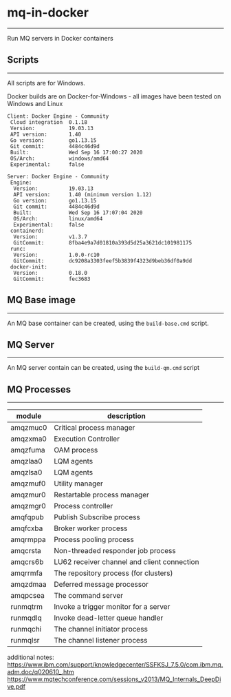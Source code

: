 # mq-in-docker
--------------

Run MQ servers in Docker containers

## Scripts
----------------

All scripts are for Windows.

Docker builds are on Docker-for-Windows - all images have been tested on Windows and Linux

```
Client: Docker Engine - Community
 Cloud integration  0.1.18
 Version:           19.03.13
 API version:       1.40
 Go version:        go1.13.15
 Git commit:        4484c46d9d
 Built:             Wed Sep 16 17:00:27 2020
 OS/Arch:           windows/amd64
 Experimental:      false

Server: Docker Engine - Community
 Engine:
  Version:          19.03.13
  API version:      1.40 (minimum version 1.12)
  Go version:       go1.13.15
  Git commit:       4484c46d9d
  Built:            Wed Sep 16 17:07:04 2020
  OS/Arch:          linux/amd64
  Experimental:     false
 containerd:
  Version:          v1.3.7
  GitCommit:        8fba4e9a7d01810a393d5d25a3621dc101981175
 runc:
  Version:          1.0.0-rc10
  GitCommit:        dc9208a3303feef5b3839f4323d9beb36df0a9dd
 docker-init:
  Version:          0.18.0
  GitCommit:        fec3683
```

## MQ Base image
-----------------

An MQ base container can be created, using the `build-base.cmd` script.

## MQ Server
------------

An MQ server contain can be created, using the `build-qm.cmd` script

## MQ Processes
----------------

module | description
-------| ------------
amqzmuc0 | Critical process manager
amqzxma0 | Execution Controller
amqzfuma | OAM process
amqzlaa0 | LQM agents
amqzlsa0 | LQM agents
amqzmuf0 | Utility manager
amqzmur0 | Restartable process manager
amqzmgr0 | Process controller
amqfqpub | Publish Subscribe process
amqfcxba | Broker worker process
amqrmppa | Process pooling process
amqcrsta | Non-threaded responder job process
amqcrs6b | LU62 receiver channel and client connection
amqrrmfa | The repository process (for clusters)
amqzdmaa | Deferred message processor
amqpcsea | The command server
runmqtrm | Invoke a trigger monitor for a server
runmqdlq | Invoke dead-letter queue handler
runmqchi | The channel initiator process
runmqlsr | The channel listener process

additional notes:
https://www.ibm.com/support/knowledgecenter/SSFKSJ_7.5.0/com.ibm.mq.adm.doc/q020610_.htm
https://www.mqtechconference.com/sessions_v2013/MQ_Internals_DeepDive.pdf

